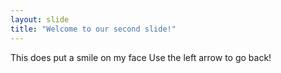 ```yaml
---
layout: slide
title: "Welcome to our second slide!"
---
```

This does put a smile on my face
Use the left arrow to go back!